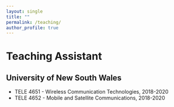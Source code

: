 ```yaml
---
layout: single
title: ""
permalink: /teaching/
author_profile: true
---
```

# <i class="fa fa-fw fa-edit"></i> Teaching Assistant #
## University of New South Wales

* TELE 4651 - Wireless Communication Technologies, 2018-2020
* TELE 4652 - Mobile and Satellite Communications, 2018-2020
